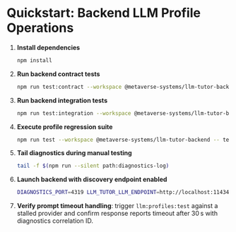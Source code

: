 # Quickstart: Backend LLM Profile Operations

1. **Install dependencies**
   ```bash
   npm install
   ```
2. **Run backend contract tests**
   ```bash
   npm run test:contract --workspace @metaverse-systems/llm-tutor-backend
   ```
3. **Run backend integration tests**
   ```bash
   npm run test:integration --workspace @metaverse-systems/llm-tutor-backend
   ```
4. **Execute profile regression suite**
   ```bash
   npm run test --workspace @metaverse-systems/llm-tutor-backend -- tests/integration/llm/profile-crud.test.ts
   ```
5. **Tail diagnostics during manual testing**
   ```bash
   tail -f $(npm run --silent path:diagnostics-log)
   ```
6. **Launch backend with discovery endpoint enabled**
   ```bash
   DIAGNOSTICS_PORT=4319 LLM_TUTOR_LLM_ENDPOINT=http://localhost:11434 npm run start --workspace @metaverse-systems/llm-tutor-backend
   ```
7. **Verify prompt timeout handling**: trigger `llm:profiles:test` against a stalled provider and confirm response reports timeout after 30 s with diagnostics correlation ID.

